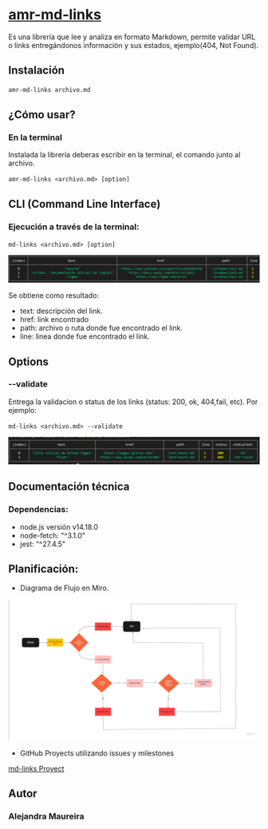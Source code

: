 # [amr-md-links](https://www.npmjs.com/package/amr-md-links)

Es una librería que lee y analiza en formato Markdown, permite validar URL o links entregándonos información y sus estados, ejemplo(404, Not Found).

## Instalación

```sh
amr-md-links archivo.md
```

## ¿Cómo usar?

### En la terminal

Instalada la librería deberas escribir en la terminal, el comando junto al archivo.

`amr-md-links <archivo.md> [option]`

## CLI (Command Line Interface)

### Ejecución a través de la terminal:

`md-links <archivo.md> [option]`

![pruebaLinks](imagenes/pruebaLinks.png)

Se obtiene como resultado:

- text: descripción del link.
- href: link encontrado
- path: archivo o ruta donde fue encontrado el link.
- line: linea donde fue encontrado el link.

## Options

### --validate

Entrega la validacion o status de los links (status: 200, ok, 404,fail, etc). Por ejemplo:

`md-links <archivo.md> --validate`

![pruebaStatus](imagenes/pruebaStatus.png)

## Documentación técnica

### Dependencias:

- node.js versión v14.18.0
- node-fetch: "^3.1.0"
- jest: "^27.4.5"

## Planificación:

- Diagrama de Flujo en Miro.

![Diagrama](imagenes/diagramadeflujo.png)

- GitHub Proyects utilizando issues y milestones

[md-links Proyect](https://github.com/alemaureira22/SCL018-md-links/projects/1)

## Autor

### Alejandra Maureira

